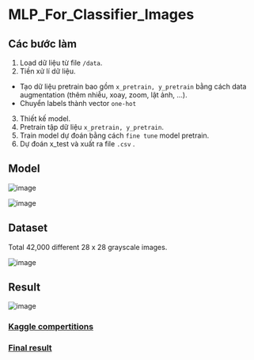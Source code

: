 # MLP_For_Classifier_Images

## Các bước làm
1. Load dữ liệu từ file `/data`.
2. Tiền xử lí dữ liệu.
  - Tạo dữ liệu pretrain bao gồm `x_pretrain, y_pretrain` bằng cách data augmentation (thêm nhiễu, xoay, zoom, lật ảnh, ...).
  - Chuyển labels thành vector `one-hot`
3. Thiết kế model.
4. Pretrain tập dữ liệu `x_pretrain, y_pretrain`.
5. Train model dự đoán bằng cách `fine tune` model pretrain.
6. Dự đoán x_test và xuất ra file `.csv` .

## Model

![image](https://github.com/M1nhHoang/MLP_For_Classifier_Images/assets/106025710/1627bd4e-0fcf-48e2-bffa-1c58c255e5ae)

![image](https://github.com/M1nhHoang/MLP_For_Classifier_Images/assets/106025710/65a5ff96-736d-4b09-b989-0029ba0e40fa)

## Dataset

Total 42,000 different 28 x 28 grayscale images.  

![image](https://github.com/M1nhHoang/MLP_For_Classifier_Images/assets/106025710/45fff3a8-0774-46e4-8e9a-8dbc994bc15e)

## Result 

![image](https://github.com/M1nhHoang/MLP_For_Classifier_Images/assets/106025710/ddcdb3fc-265a-45a6-9c61-9cfa2b1101e4)

### [Kaggle compertitions](https://www.kaggle.com/competitions/mlp-competition-123-2/leaderboard)
### [Final result](https://docs.google.com/spreadsheets/d/1q-2ltaBjoGufW0XxyljoMNXtRKogu-SZR0V123Up438/edit#gid=472643203)


